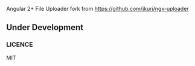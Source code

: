 <!--

# ngx-uploader

-->

Angular 2+ File Uploader fork from https://github.com/jkuri/ngx-uploader

## Under Development
<!--
http://ngx-uploader.com

**This module has been completely rewritten from scratch with the version `3.0.0`.**

If you are looking for documentation for version prior to `3.0.0`, please check [2.x.x](https://github.com/jkuri/ngx-uploader/tree/2.x.x) branch.

## Installation


```
npm i ngx-upload-steroids
```
<!--
1. Add `ngx-uploader` module as dependency to your project.

```
yarn add ngx-uploader
```

2. Include `NgUploaderModule` into your main AppModule or in module where you will use it.

```
// app.module.ts
import { NgModule } from '@angular/core';
import { BrowserModule } from '@angular/platform-browser';
import { NgUploaderModule } from 'ngx-uploader';

@NgModule({
  imports: [
    BrowserModule,
    NgUploaderModule
  ],
  declarations: [ AppComponent ],
  exports: [ AppComponent ]
})
export class AppModule {}
```

## Data Structures of Events and Uploaded Files

```ts
export interface UploadProgress {
  status: UploadStatus; // current status of upload for specific file (Queue | Uploading | Done | Canceled)
  data?: {
    percentage: number; // percentage of upload already completed
    speed: number; // current upload speed per second in bytes
    speedHuman: string; // current upload speed per second in human readable form
  };
}

export interface UploadFile {
  id: string; // unique id of uploaded file instance
  fileIndex: number; // fileIndex in internal ngx-uploader array of files
  lastModifiedDate: Date; // last modify date of the file (Date object)
  name: string; // original name of the file
  size: number; // size of the file in bytes
  type: string; // mime type of the file
  progress: UploadProgress;
  response?: any; // response when upload is done (parsed JSON or string)
}

// output events emitted by ngx-uploader
export interface UploadOutput {
  type: 'addedToQueue' | 'allAddedToQueue' | 'uploading' | 'done' | 'removed' | 'start' | 'cancelled' | 'dragOver' | 'dragOut' | 'drop';
  file?: UploadFile;
}

// input events that user can emit to ngx-uploader
export interface UploadInput {
  type: 'uploadAll' | 'uploadFile' | 'cancel' | 'cancelAll';
  url?: string; // URL to upload file to
  method?: string; // method (POST | PUT)
  id?: string; // unique id of uploaded file
  fieldName?: string; // field name (default 'file')
  fileIndex?: number; // fileIndex in internal ngx-uploader array of files
  file?: UploadFile; // uploading file
  data?: { [key: string]: string | Blob }; // custom data sent with the file
  headers?: { [key: string]: string }; // custom headers
  concurrency?: number; // concurrency of how many files can be uploaded in parallel (default is 0 which means unlimited)
  withCredentials?: boolean; // apply withCredentials option
}
```

## Example

**You can always run working example by cloning this repository, building project with `yarn build:prod` and running server with `node ./dist/server.js`.**

### Component Code

```ts
import { Component, EventEmitter } from '@angular/core';
import { UploadOutput, UploadInput, UploadFile, humanizeBytes } from 'ngx-uploader';

@Component({
  selector: 'app-home',
  templateUrl: 'app-home.component.html'
})
export class AppHomeComponent {
  formData: FormData;
  files: UploadFile[];
  uploadInput: EventEmitter<UploadInput>;
  humanizeBytes: Function;
  dragOver: boolean;

  constructor() {
    this.files = []; // local uploading files array
    this.uploadInput = new EventEmitter<UploadInput>(); // input events, we use this to emit data to ngx-uploader
    this.humanizeBytes = humanizeBytes;
  }

  onUploadOutput(output: UploadOutput): void {
    console.log(output); // lets output to see what's going on in the console

    if (output.type === 'allAddedToQueue') { // when all files added in queue
      // uncomment this if you want to auto upload files when added
      // const event: UploadInput = {
      //   type: 'uploadAll',
      //   url: '/upload',
      //   method: 'POST',
      //   data: { foo: 'bar' },
      //   concurrency: 0
      // };
      // this.uploadInput.emit(event);
    } else if (output.type === 'addedToQueue') {
      this.files.push(output.file); // add file to array when added
    } else if (output.type === 'uploading') {
      // update current data in files array for uploading file
      const index = this.files.findIndex(file => file.id === output.file.id);
      this.files[index] = output.file;
    } else if (output.type === 'removed') {
      // remove file from array when removed
      this.files = this.files.filter((file: UploadFile) => file !== output.file);
    } else if (output.type === 'dragOver') { // drag over event
      this.dragOver = true;
    } else if (output.type === 'dragOut') { // drag out event
      this.dragOver = false;
    } else if (output.type === 'drop') { // on drop event
      this.dragOver = false;
    }
  }

  startUpload(): void {  // manually start uploading
    const event: UploadInput = {
      type: 'uploadAll',
      url: '/upload',
      method: 'POST',
      data: { foo: 'bar' },
      concurrency: 1 // set sequential uploading of files with concurrency 1
    }

    this.uploadInput.emit(event);
  }

  cancelUpload(id: string): void {
    this.uploadInput.emit({ type: 'cancel', id: id });
  }
}
```

### Template Code

For whole template code please check [here](https://github.com/jkuri/ngx-uploader/tree/master/src/app/components/app-home/app-home.component.html).

```html
<div class="drop-container" ngFileDrop (uploadOutput)="onUploadOutput($event)" [uploadInput]="uploadInput" [ngClass]="{ 'is-drop-over': dragOver }">
  <h1>Drag & Drop</h1>
</div>

<label class="upload-button">
  <input type="file" ngFileSelect (uploadOutput)="onUploadOutput($event)" [uploadInput]="uploadInput" multiple>
  or choose file(s)
</label>

<button type="button" class="start-upload-btn" (click)="startUpload()">
  Start Upload
</button>
```
-->
### LICENCE

MIT
